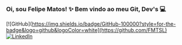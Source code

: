 ### Oi, sou Felipe Matos! ✨ Bem vindo ao meu Git, Dev's 💻
[![GitHub](https://img.shields.io/badge/GitHub-100000?style=for-the-badge&logo=github&logoColor=white](https://github.com/FMTSL)
[![LinkedIn](https://img.shields.io/badge/LinkedIn-0077B5?style=for-the-badge&logo=linkedin&logoColor=white)](https://www.linkedin.com/in/felipematoslima/)
